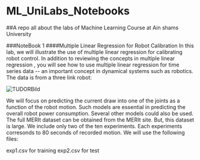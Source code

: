 # ML_UniLabs_Notebooks
##A repo all about the labs of Machine Learning Course at Ain shams University 

###NoteBook 1
####Multiple Linear Regression for Robot Calibration
In this lab, we will illustrate the use of multiple linear regression for calibrating robot control. In addition to reviewing the concepts in multiple linear regression , you will see how to use multiple linear regression for time series data -- an important concept in dynamical systems such as robotics.
The data is from a three link robot:

![TUDORBild](https://github.com/ElecSpartan/ML_UniLabs_Notebooks/assets/112751175/190700dd-e154-4044-84a0-ddea8784ac88)

We will focus on predicting the current draw into one of the joints as a function of the robot motion. Such models are essential in predicting the overall robot power consumption. Several other models could also be used.
The full MERIt dataset can be obtained from the MERIt site. But, this dataset is large. We include only two of the ten experiments. Each experiments corresonds to 80 seconds of recorded motion. We will use the following files:

exp1.csv for training
exp2.csv for test
